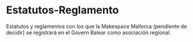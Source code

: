 # Estatutos-Reglamento
Estatutos y reglamentos con los que la Makespace Mallorca (pendiente de decidir) se registrará en el Govern Balear como asociación regional.

